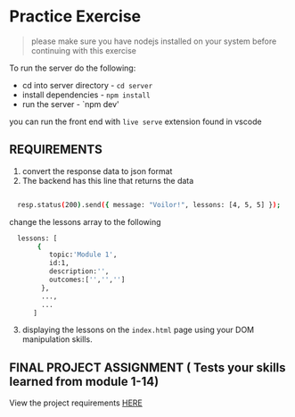 # Practice Exercise
>
>please make sure you have nodejs installed on your system before continuing with this exercise

To run the server do the following:

- cd into server directory - `cd server`
- install dependencies - `npm install`
- run the server - `npm dev'

you can run the front end with `live serve` extension found in vscode

## REQUIREMENTS

1. convert the response data to json format
2. The backend has this line that returns the data
  
```bash

  resp.status(200).send({ message: "Voilor!", lessons: [4, 5, 5] });

```
  
change the lessons array to the following

```bash
  lessons: [
       {
          topic:'Module 1',
          id:1,
          description:'',
          outcomes:['','','']
        },
        ...,
        ...
      ] 
```

3. displaying the lessons on the  `index.html` page using your DOM manipulation skills.


## FINAL PROJECT ASSIGNMENT ( Tests your skills learned from module 1-14)
View the project requirements [HERE](PROJECT.md)
